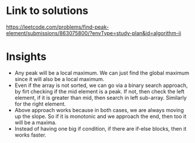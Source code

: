 # Link to solutions
https://leetcode.com/problems/find-peak-element/submissions/863075800/?envType=study-plan&id=algorithm-ii

# Insights
* Any peak will be a local maximum. We can just find the global maximum since it will also be a local maximum.
* Even if the array is not sorted, we can go via a binary search approach, by firt checking if the mid element is a peak. If not, then check the left element, if it is greater than mid, then search in left sub-array. Similarly for the right element.
* Above approach works because in both cases, we are always moving up the slope. So if it is monotonic and we approach the end, then too it will be a maxima.
* Instead of having one big if condition, if there are if-else blocks, then it works faster.